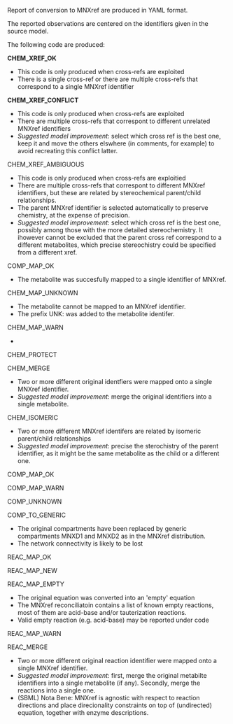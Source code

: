 Report of conversion to MNXref are produced in YAML format. 

The reported observations are centered on the identifiers given in the source model.



The following code are produced:

**CHEM_XREF_OK** 

* This code is only produced when cross-refs are exploited
* There is a single cross-ref or there are multiple cross-refs that correspond to a single MNXref identifier

**CHEM_XREF_CONFLICT**

* This code is only produced when cross-refs are exploited
* There are multiple cross-refs that correspont to different unrelated MNXref identifiers
* _Suggested model improvement_: select which cross ref is the best one, keep it and move the others elswhere (in comments, for example) to avoid recreating this conflict latter.

CHEM_XREF_AMBIGUOUS

* This code is only produced when cross-refs are exploitied
* There are multiple cross-refs that correspont to different MNXref identifiers, but these are related by stereochemical parent/child relationships.
* The parent MNXref identifier is selected automatically to preserve chemistry, at the expense of precision.
* _Suggested model improvement_: select which cross ref is the best one, possibly among those with the more detailed stereochemistry. It ihowever cannot be excluded that the parent cross ref correspond to a different metabolites, which precise stereochistry could be specified from a different xref.

COMP_MAP_OK

* The metabolite was succesfully mapped to a single identifier of MNXref.

CHEM_MAP_UNKNOWN

* The metabolite cannot be mapped to an MNXref identifier. 
* The prefix UNK: was added to the metabolite identifer.

CHEM_MAP_WARN

* 

CHEM_PROTECT


CHEM_MERGE

* Two or more different original identfiers were mapped onto a single MNXref identifier.
* _Suggested model improvement_: merge the original identifiers into a single metabolite. 

CHEM_ISOMERIC

* Two or more different MNXref identifers are related by isomeric parent/child relationships
* _Suggested model improvement_: precise the sterochistry of the parent identifier, as it might be the same metabolite as the child or a different one.

COMP_MAP_OK

COMP_MAP_WARN

COMP_UNKNOWN

COMP_TO_GENERIC

* The original compartments have been replaced by generic compartments MNXD1 and MNXD2 as in the MNXref distribution. 
* The network connectivity is likely to be lost

REAC_MAP_OK

REAC_MAP_NEW

REAC_MAP_EMPTY

* The original equation was converted into an 'empty' equation 
* The MNXref reconciliatoin contains a list of known empty reactions, most of them are acid-base and/or tauterization reactions. 
* Valid empty reaction (e.g. acid-base) may be reported under code 

REAC_MAP_WARN

REAC_MERGE

* Two or more different original reaction identifier were mapped onto a single MNXref identifier.
* _Suggested model improvement_: first, merge the original metabilte identifiers into a single metabolite (if any). Secondly, merge the reactions into a single one.
* (SBML) Nota Bene: MNXref is agnostic with respect to reaction directions and place direcionality constraints on top of (undirected) equation, together with enzyme descriptions.  

